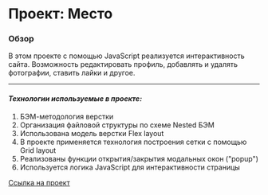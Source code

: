 # Проект: Место

### Обзор

В этом проекте c помощью JavaScript реализуется интерактивность сайта.
Возможность редактировать профиль, добавлять и удалять фотографии, ставить лайки и другое.

---

#### **_Технологии используемые в проекте:_**

1. БЭМ-методология верстки
2. Организация файловой структуры по схеме Nested БЭМ
3. Использована модель верстки Flex layout
4. В проекте применяется технология построения сетки с помощью Grid layout
5. Реализованы функции открытия/закрытия модальных окон ("popup")
6. Используется логика JavaScript для интерактивности страницы


[Ссылка на проект](https://m-metzler.github.io/mesto/index.html)
